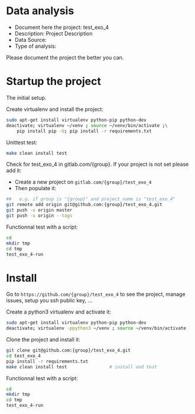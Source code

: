 # Data analysis
- Document here the project: test_exo_4
- Description: Project Description
- Data Source:
- Type of analysis:

Please document the project the better you can.

# Startup the project

The initial setup.

Create virtualenv and install the project:
```bash
sudo apt-get install virtualenv python-pip python-dev
deactivate; virtualenv ~/venv ; source ~/venv/bin/activate ;\
    pip install pip -U; pip install -r requirements.txt
```

Unittest test:
```bash
make clean install test
```

Check for test_exo_4 in gitlab.com/{group}.
If your project is not set please add it:

- Create a new project on `gitlab.com/{group}/test_exo_4`
- Then populate it:

```bash
##   e.g. if group is "{group}" and project_name is "test_exo_4"
git remote add origin git@github.com:{group}/test_exo_4.git
git push -u origin master
git push -u origin --tags
```

Functionnal test with a script:

```bash
cd
mkdir tmp
cd tmp
test_exo_4-run
```

# Install

Go to `https://github.com/{group}/test_exo_4` to see the project, manage issues,
setup you ssh public key, ...

Create a python3 virtualenv and activate it:

```bash
sudo apt-get install virtualenv python-pip python-dev
deactivate; virtualenv -ppython3 ~/venv ; source ~/venv/bin/activate
```

Clone the project and install it:

```bash
git clone git@github.com:{group}/test_exo_4.git
cd test_exo_4
pip install -r requirements.txt
make clean install test                # install and test
```
Functionnal test with a script:

```bash
cd
mkdir tmp
cd tmp
test_exo_4-run
```
